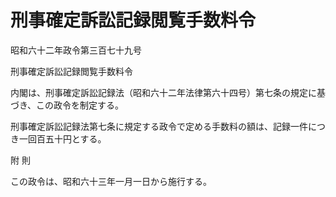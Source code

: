 # 刑事確定訴訟記録閲覧手数料令

昭和六十二年政令第三百七十九号

刑事確定訴訟記録閲覧手数料令

内閣は、刑事確定訴訟記録法（昭和六十二年法律第六十四号）第七条の規定に基づき、この政令を制定する。

刑事確定訴訟記録法第七条に規定する政令で定める手数料の額は、記録一件につき一回百五十円とする。

附 則

この政令は、昭和六十三年一月一日から施行する。
